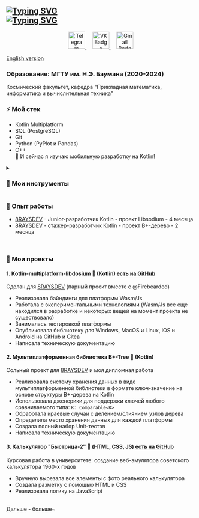 <h2>
  <a href="https://git.io/typing-svg"><img src="https://readme-typing-svg.demolab.com?font=Fira+Code&weight=500&duration=1&pause=10000&color=082264&width=435&lines=Hi+there%2C+I'm+Masha+%F0%9F%91%8B" alt="Typing SVG" /></a><br>
  <a href="https://git.io/typing-svg"><img src="https://readme-typing-svg.demolab.com?font=Fira+Code&weight=500&size=25&pause=10000&color=3972CD&center=true&width=435&lines=%3E+Junior+Kotlin+developer" alt="Typing SVG" /></a>
</h2>



<div align="center" id="badges">
  <a href="https://t.me/suspiciousplacebo">
    <img src="https://github.com/user-attachments/assets/ba617052-ba28-4ddb-ae96-7796906df4ee" width="45" alt="Telegram Badge"/>
  </a>&nbsp;&nbsp;&nbsp;
  <a href="https://vk.com/suspiciousplacebo">
    <img src="https://github.com/user-attachments/assets/f0de167d-b515-4846-8cde-db7e35886d63"  width="45" alt="VK Badge"/>
  </a>&nbsp;&nbsp;&nbsp;
  <a href="mailto:suspiciousplacebo@gmail.com">
    <img src="https://github.com/user-attachments/assets/748a3070-4734-4ad6-bfcf-b2593c5567ef"  width="45" alt="Gmail Badge"/>
  </a>
</div>

[English version](https://github.com/PlaceboAddict/PlaceboAddict/blob/main/README_EN.md)

### Образование: МГТУ им. Н.Э. Баумана (2020-2024)
Космический факультет, кафедра "Прикладная математика, информатика и вычислительная техника"



### ⚡ Мой стек
* Kotlin Multiplatform
* SQL (PostgreSQL)
* Git
* Python (PyPlot и Pandas)
* C++
<br>🌱 И сейчас я изучаю мобильную разработку на Kotlin!



<details>
<summary><h3> 🔧 Мои инструменты</h3></summary>
<div style="margin-left:100px" align="left" id="tools">
  &nbsp;&nbsp;&nbsp;&nbsp;&nbsp;<img src="https://github.com/user-attachments/assets/3c8fb67b-73ab-4fc7-ac85-1dfce12464fe" width="50" alt="IntellijIDEA Badge"/>&nbsp;
  <img src="https://github.com/user-attachments/assets/e09f33b0-c1f2-42ef-a5b1-34b1cdb6c8f7" width="50" alt="IntellijIDEA Badge"/>&nbsp;
  <img src="https://github.com/user-attachments/assets/5a4eee0e-da92-47c8-b72e-798bd78d1eae" width="50" alt="IntellijIDEA Badge"/>&nbsp;
  <img src="https://github.com/user-attachments/assets/729cda5c-6f3e-42c9-b603-be79712855da" width="50" alt="IntellijIDEA Badge"/>&nbsp;
  <img src="https://github.com/user-attachments/assets/9d66e3ea-006a-47b2-a69f-60b8182d1cfe" width="50" alt="IntellijIDEA Badge"/>&nbsp;
  <img src="https://github.com/user-attachments/assets/a41a5074-9049-4917-9190-b8c10c86e267" width="50" alt="IntellijIDEA Badge"/>&nbsp;
  <img src="https://github.com/user-attachments/assets/06570b79-bf89-466a-803e-e19450a00e1d" width="50" alt="IntellijIDEA Badge"/>&nbsp;
  <img src="https://github.com/user-attachments/assets/30a90aaf-0648-4d70-982d-f3a497d0c669" width="50" alt="IntellijIDEA Badge"/>&nbsp;
</div>
</details>


### 💼 Опыт работы
 - [8RAYSDEV](https://8-rays.dev/) - Junior-разработчик Kotlin - проект Libsodium - 4 месяца
 - [8RAYSDEV](https://8-rays.dev/) - стажер-разработчик Kotlin - проект B+-дерево - 2 месяца

<br>


### 🐳 Мои проекты

<!--
[![Readme Card](https://github-readme-stats.vercel.app/api/pin/?username=PlaceboAddict&repo=kotlin-multiplatform-libsodium
)](https://github.com/PlaceboAddict/kotlin-multiplatform-libsodium)
-->
 #### **1. Kotlin-multiplatform-libdosium 🧂** (Kotlin) [есть на GitHub](https://github.com/PlaceboAddict/kotlin-multiplatform-libsodium)
Сделан для [8RAYSDEV](https://8-rays.dev/)  (парный проект вместе с @Firebearded)
- Реализовала байндинги для платформы Wasm/Js
- Работала с экспериментальными технологиями (Wasm/Js все еще находился в разработке и некоторых вещей на момент проекта не существовало)
- Занималась тестировкой платформы
- Опубликовала библиотеку для Windows, MacOS и Linux, iOS и Android на GitHub и Gitea
- Написала техническую документацию

#### **2. Мультиплатформенная библиотека B+-Tree 🍃 (Kotlin)**
Сольный проект для [8RAYSDEV](https://8-rays.dev/) и моя дипломная работа
- Реализовала систему хранения данных в виде мультиплатформенной библиотеки в формате ключ-значение на основе структуры B+-дерева на Kotlin
- Использовала дженерики для поддержки ключей любого сравниваемого типа: ```K: Comparable<K>``` 
- Обработала краевые случаи с делением/слиянием узлов дерева
- Определила место хранения данных для каждой платформы
- Создала полный набор Unit-тестов 
- Написала техническую документацию

#### **3. Калькулятор "Быстрица-2" 💾** (HTML, CSS, JS) [есть на GitHub](https://github.com/PlaceboAddict/Bystritsa-2) 
Курсовая работа в университете: создание веб-эмулятора советского калькулятора 1960-х годов
- Вручную вырезала все элементы с фото реального калькулятора
- Создала разметку с помощью HTML и CSS
- Реализовала логику на JavaScript 



<br>Дальше - больше~


<!--
#082264FF
![gmail-svgrepo-com](https://github.com/user-attachments/assets/a23c0dbe-c37f-4d5b-ac6f-cb3d485467d3)

**PlaceboAddict/PlaceboAddict** is a ✨ _special_ ✨ repository because its `README.md` (this file) appears on your GitHub profile.

Here are some ideas to get you started:

- 🔭 I’m currently working on ...
- 🌱 I’m currently learning ...
- 👯 I’m looking to collaborate on ...
- 🤔 I’m looking for help with ...
- 💬 Ask me about ...
- 📫 How to reach me: ...
- 😄 Pronouns: ...
- ⚡ Fun fact: ...

![androidstudio-original-wordmark](https://github.com/user-attachments/assets/e09f33b0-c1f2-42ef-a5b1-34b1cdb6c8f7)
![github-original-wordmark](https://github.com/user-attachments/assets/5a4eee0e-da92-47c8-b72e-798bd78d1eae)
![Gitea SVG Icon](https://github.com/user-attachments/assets/729cda5c-6f3e-42c9-b603-be79712855da)
![blender-logo](https://github.com/user-attachments/assets/30a90aaf-0648-4d70-982d-f3a497d0c669)

![AutoDesk AutoCAD](https://github.com/user-attachments/assets/17727c8f-309c-4deb-9267-0f8e72d9d81f)
![visualstudio-original](https://github.com/user-attachments/assets/9d66e3ea-006a-47b2-a69f-60b8182d1cfe)
![postgresql-original](https://github.com/user-attachments/assets/a41a5074-9049-4917-9190-b8c10c86e267)
![ubuntu-original-wordmark](https://github.com/user-attachments/assets/06570b79-bf89-466a-803e-e19450a00e1d)



![intellij-original](https://github.com/user-attachments/assets/3c8fb67b-73ab-4fc7-ac85-1dfce12464fe)
![Telegram_logo_icon](https://github.com/user-attachments/assets/e9bd157f-1e84-4679-99fc-8fad92d293b2)
![Google Gmail SVG Icon](https://github.com/user-attachments/assets/748a3070-4734-4ad6-bfcf-b2593c5567ef)
![VKLogo](https://github.![Telegram_logo_icon](https://github.com/user-attachments/assets/d9db9c79-ecb5-4305-ac2f-1566a8665f42)
com/user-attachments/assets/f0de167d-b515-4846-8cde-db7e35886d63)
![telegram](https://github.com/user-attachments/assets/ba617052-ba28-4ddb-ae96-7796906df4ee)
-->

